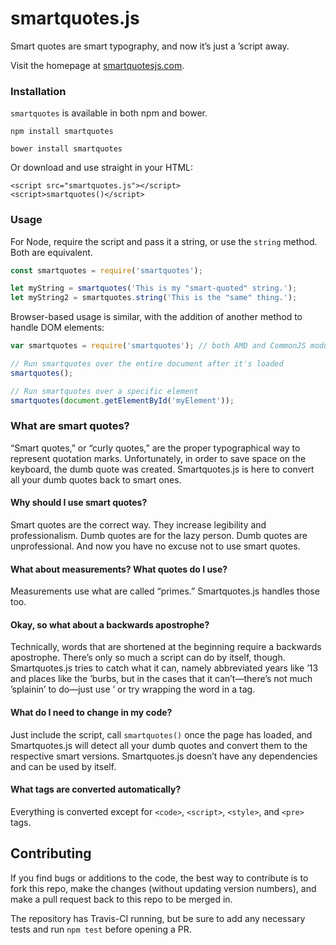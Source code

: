 smartquotes.js
==============

Smart quotes are smart typography, and now it’s just a ’script away.

Visit the homepage at <a href="http://smartquotesjs.com">smartquotesjs.com</a>.

### Installation

`smartquotes` is available in both npm and bower.

```
npm install smartquotes
```
```
bower install smartquotes
```

Or download and use straight in your HTML:

```markup
<script src="smartquotes.js"></script>
<script>smartquotes()</script>
```

### Usage

For Node, require the script and pass it a string, or use the `string` method. Both
are equivalent.

```javascript
const smartquotes = require('smartquotes');

let myString = smartquotes('This is my "smart-quoted" string.');
let myString2 = smartquotes.string('This is the "same" thing.');
```

Browser-based usage is similar, with the addition of another method to handle
DOM elements:

```javascript
var smartquotes = require('smartquotes'); // both AMD and CommonJS module formats work

// Run smartquotes over the entire document after it's loaded
smartquotes();

// Run smartquotes over a specific element
smartquotes(document.getElementById('myElement'));
```

### What are smart quotes?

“Smart quotes,” or “curly quotes,” are the proper typographical way to represent quotation marks. Unfortunately, in order to save space on the keyboard, the dumb quote was created. Smartquotes.js is here to convert all your dumb quotes back to smart ones.

#### Why should I use smart quotes?

Smart quotes are the correct way. They increase legibility and professionalism. Dumb quotes are for the lazy person. Dumb quotes are unprofessional. And now you have no excuse not to use smart quotes.

#### What about measurements? What quotes do I use?

Measurements use what are called “primes.” Smartquotes.js handles those too.

#### Okay, so what about a backwards apostrophe?

Technically, words that are shortened at the beginning require a backwards apostrophe. There’s only so much a script can do by itself, though. Smartquotes.js tries to catch what it can, namely abbreviated years like ’13 and places like the ’burbs, but in the cases that it can’t—there’s not much ’splainin’ to do—just use &rsquo; or try wrapping the word in a <span> tag.

#### What do I need to change in my code?

Just include the script, call `smartquotes()` once the page has loaded, and Smartquotes.js will detect all your dumb quotes and convert them to the respective smart versions. Smartquotes.js doesn’t have any dependencies and can be used by itself.

#### What tags are converted automatically?

Everything is converted except for `<code>`, `<script>`, `<style>`, and `<pre>` tags.

## Contributing

If you find bugs or additions to the code, the best way to contribute is to fork this repo, make the changes (without updating version numbers), and make a pull request back to this repo to be merged in.

The repository has Travis-CI running, but be sure to add any necessary tests and run `npm test` before opening a PR.
